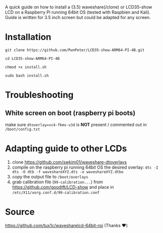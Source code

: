 A quick guide on how to install a (3.5) waveshare(/clone) or LCD35-show LCD on a Raspberry Pi running 64bit OS (tested with Raspbien and Kali).
Guide is written for 3.5 inch screen but could be adapted for any screen.

# Installation
`git clone https://github.com/PwnPeter/LCD35-show-ARM64-PI-4B.git`

`cd LCD35-show-ARM64-PI-4B`

`chmod +x install.sh`

`sudo bash install.sh`

# Troubleshooting
## White screen on boot (raspberry pi boots)
make sure `dtoverlay=vc4-fkms-v3d` is **NOT** present / commented out in `/boot/config.txt`

# Adapting guide to other LCDs
1. clone https://github.com/swkim01/waveshare-dtoverlays
2. compile on the raspberry pi running 64bit OS the desired overlay:
`dtc -I dts -O dtb -f waveshareXYZ.dts -o waveshareXYZ.dtbo`
3. copy the output file to `/boot/overlays`
4. grab calibration file (`99-calibration...`) from https://github.com/goodtft/LCD-show and place in `/etc/X11/xorg.conf.d/99-calibration.conf`

# Source
https://github.com/tux1c/wavesharelcd-64bit-rpi (Thanks ❤️)
